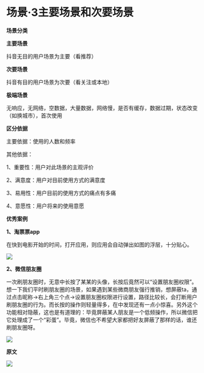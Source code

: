 # 场景·3主要场景和次要场景

**场景分类**

**主要场景**

抖音无目的用户场景为主要（看推荐）

**次要场景**

抖音有目的用户场景为次要（看关注或本地）

**极端场景**

无响应，无网络，空数据，大量数据，网络慢，是否有缓存，数据过期，状态改变（如换城市），首次使用

**区分依据**

主要依据：使用的人数和频率

其他依据：

1、重要性：用户对此场景的主观评价

2、满意度：用户对目前使用方式的满意度

3、易用性：用户目前的使用方式的痛点有多痛

4、意愿性：用户将来的使用意愿

**优秀案例**

**1、淘票票app**

在快到电影开始的时间，打开应用，则应用会自动弹出如图的浮层，十分贴心。

![](https://qhdtc.oss-cn-chengdu.aliyuncs.com/obsidian/10560240865afcafb0f89a1b496caae2_6Yx7SNCgEm.png)

**2、微信朋友圈**

一次刷朋友圈时，无意中长按了某某的头像，长按后竟然可以“设置朋友圈权限”。想一下我们平时刷朋友圈的场景，如果遇到某些微商朋友强行推销，想屏蔽ta，通过点击昵称→右上角三个点→设置朋友圈权限进行设置，路径比较长，会打断用户刷朋友圈的行为。而长按的操作则轻量得多，在中发现还有一点小惊喜。另外这个功能相对隐蔽，这也是有道理的：毕竟屏蔽某人朋友是一个低频操作，所以微信把它处理成了一个“彩蛋”。毕竟，微信也不希望大家都把好友屏蔽了那样的话，谁还刷朋友圈呀。

![](https://qhdtc.oss-cn-chengdu.aliyuncs.com/obsidian/a77f01aeadf5bfa7f35f80a148f6721a_XjmTxM-NIQ.jpeg)

**原文**

![](https://qhdtc.oss-cn-chengdu.aliyuncs.com/obsidian/a3075e8c6a48200c489ab14106e32948_qnN5pFpVjf.jpeg)
